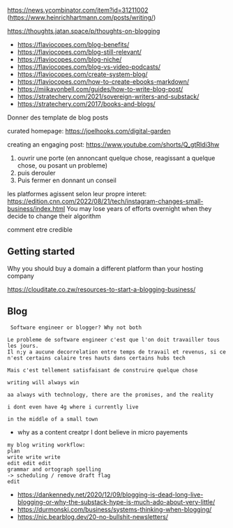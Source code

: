 https://news.ycombinator.com/item?id=31211002 (https://www.heinrichhartmann.com/posts/writing/)

https://thoughts.jatan.space/p/thoughts-on-blogging

* https://flaviocopes.com/blog-benefits/
* https://flaviocopes.com/blog-still-relevant/
* https://flaviocopes.com/blog-niche/
* https://flaviocopes.com/blog-vs-video-podcasts/
* https://flaviocopes.com/create-system-blog/
* https://flaviocopes.com/how-to-create-ebooks-markdown/
* https://miikavonbell.com/guides/how-to-write-blog-post/
* https://stratechery.com/2021/sovereign-writers-and-substack/
* https://stratechery.com/2017/books-and-blogs/


Donner des template de blog posts

curated homepage: https://joelhooks.com/digital-garden


creating an engaging post: https://www.youtube.com/shorts/Q_gtRldi3hw
1) ouvrir une porte (en annoncant quelque chose, reagissant a quelque chose, ou posant un probleme)
2) puis derouler
3) Puis fermer en donnant un conseil



les platformes agissent selon leur propre interet: https://edition.cnn.com/2022/08/21/tech/instagram-changes-small-business/index.html
You may lose years of efforts overnight when they decide to change their algorithm



comment etre credible

## Getting started

Why you should buy a domain a different platform than your hosting company



https://clouditate.co.zw/resources-to-start-a-blogging-business/


## Blog

```
 Software engineer or blogger? Why not both

Le probleme de software engineer c'est que l'on doit travailler tous les jours.
Il n;y a aucune decorrelation entre temps de travail et revenus, si ce n'est certains calaire tres hauts dans certains hubs tech

Mais c'est tellement satisfaisant de construire quelque chose
```

```
writing will always win

aa always with technology, there are the promises, and the reality

i dont even have 4g where i currently live

in the middle of a small town
```

- why as a content creatpr I dont believe in micro payements


```
my blog writing workflow:
plan
write write write
edit edit edit
grammar and ortograph spelling
-> scheduling / remove draft flag
edit
```

* https://dankennedy.net/2020/12/09/blogging-is-dead-long-live-blogging-or-why-the-substack-hype-is-much-ado-about-very-little/
* https://durmonski.com/business/systems-thinking-when-blogging/
* https://nic.bearblog.dev/20-no-bullshit-newsletters/
